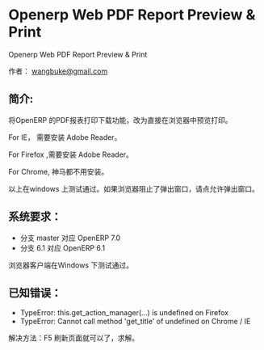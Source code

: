Openerp Web PDF Report Preview & Print
==============

Openerp Web PDF Report Preview & Print

作者： wangbuke@gmail.com

简介:
------

将OpenERP 的PDF报表打印下载功能，改为直接在浏览器中预览打印。

For IE， 需要安装 Adobe Reader。

For Firefox ,需要安装 Adobe Reader。

For Chrome, 神马都不用安装。

以上在windows 上测试通过。如果浏览器阻止了弹出窗口，请点允许弹出窗口。


系统要求：
----------

* 分支 master 对应 OpenERP 7.0 
* 分支 6.1 对应 OpenERP 6.1 

浏览器客户端在Windows 下测试通过。


已知错误：
----------

* TypeError: this.get_action_manager(...) is undefined on Firefox
* TypeError: Cannot call method 'get_title' of undefined on Chrome / IE

解决方法：F5 刷新页面就可以了，求解。




